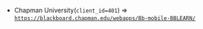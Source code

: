  - Chapman University(`client_id=401`) => [`https://blackboard.chapman.edu/webapps/Bb-mobile-BBLEARN/`](https://blackboard.chapman.edu/webapps/Bb-mobile-BBLEARN/)
